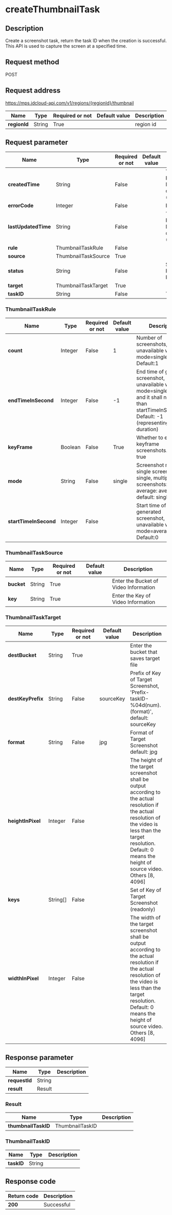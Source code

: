 # createThumbnailTask


## Description
Create a screenshot task, return the task ID when the creation is successful. This API is used to capture the screen at a specified time.

## Request method
POST

## Request address
https://mps.jdcloud-api.com/v1/regions/{regionId}/thumbnail

|Name|Type|Required or not|Default value|Description|
|---|---|---|---|---|
|**regionId**|String|True| |region id|

## Request parameter
|Name|Type|Required or not|Default value|Description|
|---|---|---|---|---|
|**createdTime**|String|False| |Task Creation Time, Format (GMT): yyyy-MM-dd’T’HH:mm:ss.SSS’Z’  (readonly)|
|**errorCode**|Integer|False| |Error Code (readonly)|
|**lastUpdatedTime**|String|False| |Task Creation Time, Format (GMT): yyyy-MM-dd’T’HH:mm:ss.SSS’Z’  (readonly)|
|**rule**|ThumbnailTaskRule|False| | |
|**source**|ThumbnailTaskSource|True| | |
|**status**|String|False| |Status (SUCCESS, ERROR, PENDDING, RUNNING) (readonly)|
|**target**|ThumbnailTaskTarget|True| | |
|**taskID**|String|False| |Task ID (readonly)|

### ThumbnailTaskRule
|Name|Type|Required or not|Default value|Description|
|---|---|---|---|---|
|**count**|Integer|False|1|Number of screenshots, unavailable when mode=single. Default:1|
|**endTimeInSecond**|Integer|False|-1|End time of generated screenshot, unavailable when mode=single/average, and it shall not be less than startTimeInSecond. Default: -1 (representing video duration)|
|**keyFrame**|Boolean|False|True|Whether to enable keyframe screenshots. Default: true|
|**mode**|String|False|single|Screenshot mode, single screenshot: single, multiple screenshots: multi, average: average, default: single|
|**startTimeInSecond**|Integer|False| |Start time of generated screenshot, unavailable when mode=average. Default:0|
### ThumbnailTaskSource
|Name|Type|Required or not|Default value|Description|
|---|---|---|---|---|
|**bucket**|String|True| |Enter the Bucket of Video Information|
|**key**|String|True| |Enter the Key of Video Information|
### ThumbnailTaskTarget
|Name|Type|Required or not|Default value|Description|
|---|---|---|---|---|
|**destBucket**|String|True| |Enter the bucket that saves target file|
|**destKeyPrefix**|String|False|sourceKey|Prefix of Key of Target Screenshot, 'Prefix-taskID-%04d(num).(format)', default: sourceKey|
|**format**|String|False|jpg|Format of Target Screenshot default: jpg|
|**heightInPixel**|Integer|False| |The height of the target screenshot shall be output according to the actual resolution if the actual resolution of the video is less than the target resolution. Default:  0 means the height of source video. Others [8, 4096]|
|**keys**|String[]|False| |Set of Key of Target Screenshot (readonly)|
|**widthInPixel**|Integer|False| |The width of the target screenshot shall be output according to the actual resolution if the actual resolution of the video is less than the target resolution. Default: 0 means the height of source video. Others [8, 4096]|

## Response parameter
|Name|Type|Description|
|---|---|---|
|**requestId**|String| |
|**result**|Result| |


### Result
|Name|Type|Description|
|---|---|---|
|**thumbnailTaskID**|ThumbnailTaskID| |
### ThumbnailTaskID
|Name|Type|Description|
|---|---|---|
|**taskID**|String| |

## Response code
|Return code|Description|
|---|---|
|**200**|Successful|
